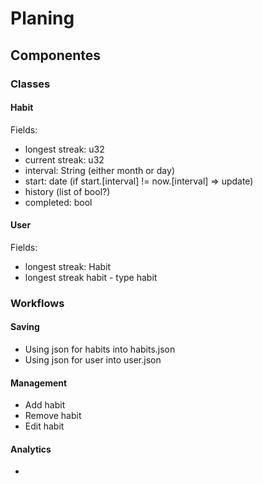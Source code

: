 # Planing

## Componentes

### Classes

#### Habit

Fields:

- longest streak: u32
- current streak: u32
- interval: String (either month or day)
- start: date (if start.[interval] != now.[interval] => update)
- history (list of bool?)
- completed: bool

#### User

Fields:

- longest streak: Habit
- longest streak habit - type habit

### Workflows

#### Saving

- Using json for habits into habits.json
- Using json for user into user.json

#### Management

- Add habit
- Remove habit
- Edit habit

#### Analytics

-
